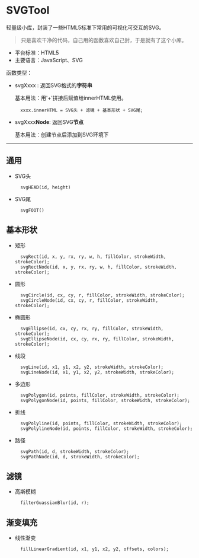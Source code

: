 # SVGTool
轻量级小库，封装了一些HTML5标准下常用的可视化可交互的SVG。

> 只是喜欢干净的代码，自己用的函数喜欢自己封，于是就有了这个小库。

- 平台标准：HTML5
- 主要语言：JavaScript、SVG

函数类型：

- svgXxxx :  返回SVG格式的**字符串**

    基本用法：用'+'拼接后赋值给innerHTML使用。

        xxxx.innerHTML = SVG头 + 滤镜 + 基本形状 + SVG尾;

- svgXxxx**Node**: 返回SVG**节点**

	基本用法：创建节点后添加到SVG环境下

----
## 通用

- SVG头

        svgHEAD(id, height)

- SVG尾

        svgFOOT()

## 基本形状

- 矩形

        svgRect(id, x, y, rx, ry, w, h, fillColor, strokeWidth, strokeColor);
		svgRectNode(id, x, y, rx, ry, w, h, fillColor, strokeWidth, strokeColor);

- 圆形

        svgCircle(id, cx, cy, r, fillColor, strokeWidth, strokeColor);
		svgCircleNode(id, cx, cy, r, fillColor, strokeWidth, strokeColor);

- 椭圆形

        svgEllipse(id, cx, cy, rx, ry, fillColor, strokeWidth, strokeColor);
		svgEllipseNode(id, cx, cy, rx, ry, fillColor, strokeWidth, strokeColor);

- 线段

        svgLine(id, x1, y1, x2, y2, strokeWidth, strokeColor);
		svgLineNode(id, x1, y1, x2, y2, strokeWidth, strokeColor);

- 多边形

        svgPolygon(id, points, fillColor, strokeWidth, strokeColor);
		svgPolygonNode(id, points, fillColor, strokeWidth, strokeColor);

- 折线

        svgPolyline(id, points, fillColor, strokeWidth, strokeColor);
		svgPolylineNode(id, points, fillColor, strokeWidth, strokeColor);

- 路径

        svgPath(id, d, strokeWidth, strokeColor);
		svgPathNode(id, d, strokeWidth, strokeColor);


## 滤镜

- 高斯模糊

        filterGuassianBlur(id, r);

## 渐变填充

- 线性渐变

        fillLinearGradient(id, x1, y1, x2, y2, offsets, colors);
